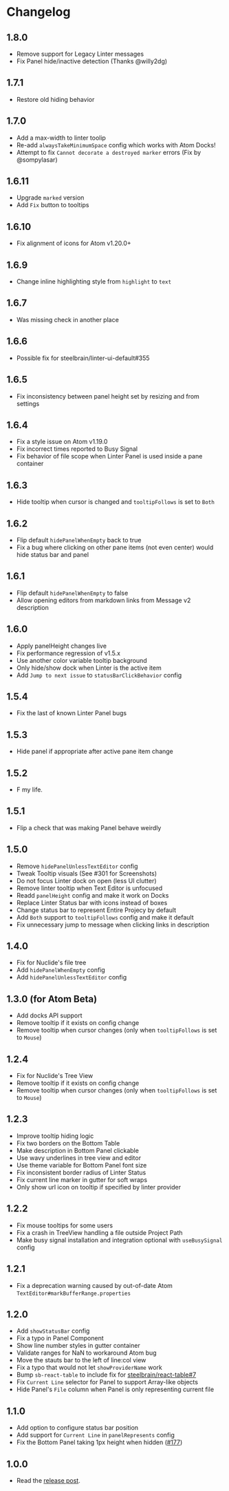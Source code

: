 # Changelog

## 1.8.0

* Remove support for Legacy Linter messages
* Fix Panel hide/inactive detection (Thanks @willy2dg)

## 1.7.1

* Restore old hiding behavior

## 1.7.0

* Add a max-width to linter toolip
* Re-add `alwaysTakeMinimumSpace` config which works with Atom Docks!
* Attempt to fix `Cannot decorate a destroyed marker` errors (Fix by @sompylasar)

## 1.6.11

* Upgrade `marked` version
* Add `Fix` button to tooltips

## 1.6.10

* Fix alignment of icons for Atom v1.20.0+

## 1.6.9

* Change inline highlighting style from `highlight` to `text`

## 1.6.7

* Was missing check in another place

## 1.6.6

* Possible fix for steelbrain/linter-ui-default#355

## 1.6.5

* Fix inconsistency between panel height set by resizing and from settings

## 1.6.4

* Fix a style issue on Atom v1.19.0
* Fix incorrect times reported to Busy Signal
* Fix behavior of file scope when Linter Panel is used inside a pane container

## 1.6.3

* Hide tooltip when cursor is changed and `tooltipFollows` is set to `Both`

## 1.6.2

* Flip default `hidePanelWhenEmpty` back to true
* Fix a bug where clicking on other pane items (not even center) would hide status bar and panel

## 1.6.1

* Flip default `hidePanelWhenEmpty` to false
* Allow opening editors from markdown links from Message v2 description

## 1.6.0

* Apply panelHeight changes live
* Fix performance regression of v1.5.x
* Use another color variable tooltip background
* Only hide/show dock when Linter is the active item
* Add `Jump to next issue` to `statusBarClickBehavior` config

## 1.5.4

* Fix the last of known Linter Panel bugs

## 1.5.3

* Hide panel if appropriate after active pane item change

## 1.5.2

* F my life.

## 1.5.1

* Flip a check that was making Panel behave weirdly

## 1.5.0

* Remove `hidePanelUnlessTextEditor` config
* Tweak Tooltip visuals (See #301 for Screenshots)
* Do not focus Linter dock on open (less UI clutter)
* Remove linter tooltip when Text Editor is unfocused
* Readd `panelHeight` config and make it work on Docks
* Replace Linter Status bar with icons instead of boxes
* Change status bar to represent Entire Projecy by default
* Add `Both` support to `tooltipFollows` config and make it default
* Fix unnecessary jump to message when clicking links in description

## 1.4.0

* Fix for Nuclide's file tree
* Add `hidePanelWhenEmpty` config
* Add `hidePanelUnlessTextEditor` config

## 1.3.0 (for Atom Beta)

* Add docks API support
* Remove tooltip if it exists on config change
* Remove tooltip when cursor changes (only when `tooltipFollows` is set to `Mouse`)

## 1.2.4

* Fix for Nuclide's Tree View
* Remove tooltip if it exists on config change
* Remove tooltip when cursor changes (only when `tooltipFollows` is set to `Mouse`)

## 1.2.3

* Improve tooltip hiding logic
* Fix two borders on the Bottom Table
* Make description in Bottom Panel clickable
* Use wavy underlines in tree view and editor
* Use theme variable for Bottom Panel font size
* Fix inconsistent border radius of Linter Status
* Fix current line marker in gutter for soft wraps
* Only show url icon on tooltip if specified by linter provider

## 1.2.2

* Fix mouse tooltips for some users
* Fix a crash in TreeView handling a file outside Project Path
* Make busy signal installation and integration optional with `useBusySignal` config

## 1.2.1

* Fix a deprecation warning caused by out-of-date Atom `TextEditor#markBufferRange.properties`

## 1.2.0

* Add `showStatusBar` config
* Fix a typo in Panel Component
* Show line number styles in gutter container
* Validate ranges for NaN to workaround Atom bug
* Move the stauts bar to the left of line:col view
* Fix a typo that would not let `showProviderName` work
* Bump `sb-react-table` to include fix for [steelbrain/react-table#7](https://github.com/steelbrain/react-table/issues/7)
* Fix `Current Line` selector for Panel to support Array-like objects
* Hide Panel's `File` column when Panel is only representing current file

## 1.1.0

* Add option to configure status bar position
* Add support for `Current Line` in `panelRepresents` config
* Fix the Bottom Panel taking 1px height when hidden ([#177](https://github.com/steelbrain/linter-ui-default/pull/177))

## 1.0.0

* Read the [release post](http://steelbrain.me/2017/03/13/linter-v2-released.html).

